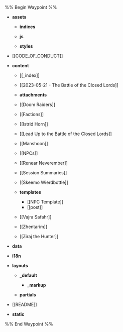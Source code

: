%% Begin Waypoint %%
- **assets**
	- **indices**
	- **js**

	- **styles**

- [[CODE_OF_CONDUCT]]
- **content**
	- [[_index]]
	- [[2023-05-21 - The Battle of the Closed Lords]]
	- **attachments**

	- [[Doom Raiders]]
	- [[Factions]]
	- [[Istrid Horn]]
	- [[Lead Up to the Battle of the Closed Lords]]
	- [[Manshoon]]
	- [[NPCs]]
	- [[Renear Neverember]]
	- [[Session Summaries]]
	- [[Skeemo Wierdbottle]]
	- **templates**
		- [[NPC Template]]
		- [[post]]
	- [[Vajra Safahr]]
	- [[Zhentarim]]
	- [[Ziraj the Hunter]]
- **data**

- **i18n**

- **layouts**
	- **_default**
		- **_markup**

	- **partials**

- [[README]]
- **static**


%% End Waypoint %%
